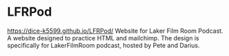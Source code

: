 # LFRPod
https://dice-k5599.github.io/LFRPod/
Website for Laker Film Room Podcast. A website designed to practice HTML and mailchimp. The design is specifically for LakerFilmRoom podcast, hosted by Pete and Darius.

